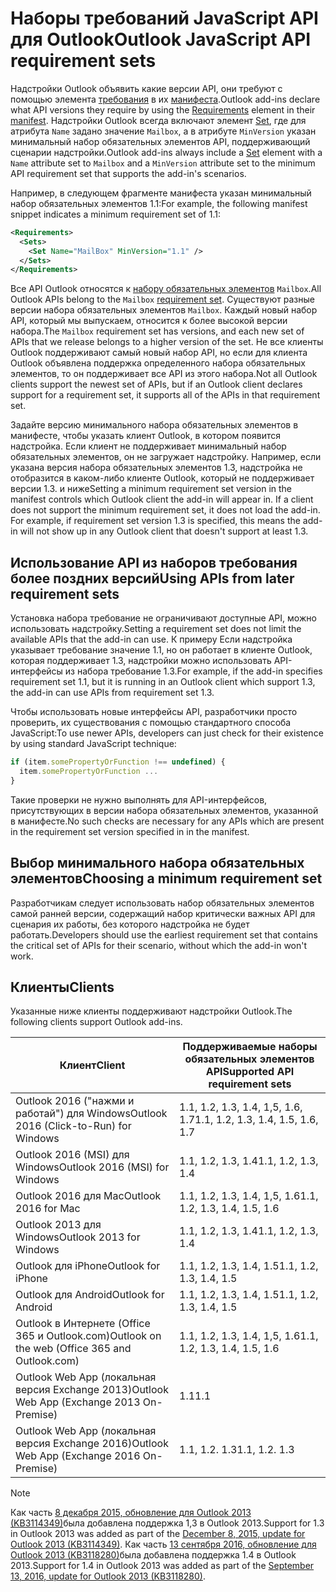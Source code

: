 # <a name="outlook-javascript-api-requirement-sets"></a><span data-ttu-id="9cbc5-101">Наборы требований JavaScript API для Outlook</span><span class="sxs-lookup"><span data-stu-id="9cbc5-101">Outlook JavaScript API requirement sets</span></span>

<span data-ttu-id="9cbc5-102">Надстройки Outlook объявить какие версии API, они требуют с помощью элемента [требования](/javascript/office/manifest/requirements) в их [манифеста](https://docs.microsoft.com/office/dev/add-ins/develop/add-in-manifests).</span><span class="sxs-lookup"><span data-stu-id="9cbc5-102">Outlook add-ins declare what API versions they require by using the [Requirements](/javascript/office/manifest/requirements) element in their [manifest](https://docs.microsoft.com/office/dev/add-ins/develop/add-in-manifests).</span></span> <span data-ttu-id="9cbc5-103">Надстройки Outlook всегда включают элемент [Set](/javascript/office/manifest/set), где для атрибута `Name` задано значение `Mailbox`, а в атрибуте `MinVersion` указан минимальный набор обязательных элементов API, поддерживающий сценарии надстройки.</span><span class="sxs-lookup"><span data-stu-id="9cbc5-103">Outlook add-ins always include a [Set](/javascript/office/manifest/set) element with a `Name` attribute set to `Mailbox` and a `MinVersion` attribute set to the minimum API requirement set that supports the add-in's scenarios.</span></span>

<span data-ttu-id="9cbc5-104">Например, в следующем фрагменте манифеста указан минимальный набор обязательных элементов 1.1:</span><span class="sxs-lookup"><span data-stu-id="9cbc5-104">For example, the following manifest snippet indicates a minimum requirement set of 1.1:</span></span>

```xml
<Requirements>
  <Sets>
    <Set Name="MailBox" MinVersion="1.1" />
  </Sets>
</Requirements>
```

<span data-ttu-id="9cbc5-105">Все API Outlook относятся к [набору обязательных элементов](https://docs.microsoft.com/office/dev/add-ins/develop/specify-office-hosts-and-api-requirements) `Mailbox`.</span><span class="sxs-lookup"><span data-stu-id="9cbc5-105">All Outlook APIs belong to the `Mailbox` [requirement set](https://docs.microsoft.com/office/dev/add-ins/develop/specify-office-hosts-and-api-requirements).</span></span> <span data-ttu-id="9cbc5-106">Существуют разные версии набора обязательных элементов `Mailbox`. Каждый новый набор API, который мы выпускаем, относится к более высокой версии набора.</span><span class="sxs-lookup"><span data-stu-id="9cbc5-106">The `Mailbox` requirement set has versions, and each new set of APIs that we release belongs to a higher version of the set.</span></span> <span data-ttu-id="9cbc5-107">Не все клиенты Outlook поддерживают самый новый набор API, но если для клиента Outlook объявлена поддержка определенного набора обязательных элементов, то он поддерживает все API из этого набора.</span><span class="sxs-lookup"><span data-stu-id="9cbc5-107">Not all Outlook clients support the newest set of APIs, but if an Outlook client declares support for a requirement set, it supports all of the APIs in that requirement set.</span></span>

<span data-ttu-id="9cbc5-p103">Задайте версию минимального набора обязательных элементов в манифесте, чтобы указать клиент Outlook, в котором появится надстройка. Если клиент не поддерживает минимальный набор обязательных элементов, он не загружает надстройку. Например, если указана версия набора обязательных элементов 1.3, надстройка не отобразится в каком-либо клиенте Outlook, который не поддерживает версии 1.3. и ниже</span><span class="sxs-lookup"><span data-stu-id="9cbc5-p103">Setting a minimum requirement set version in the manifest controls which Outlook client the add-in will appear in. If a client does not support the minimum requirement set, it does not load the add-in. For example, if requirement set version 1.3 is specified, this means the add-in will not show up in any Outlook client that doesn't support at least 1.3.</span></span>

## <a name="using-apis-from-later-requirement-sets"></a><span data-ttu-id="9cbc5-111">Использование API из наборов требования более поздних версий</span><span class="sxs-lookup"><span data-stu-id="9cbc5-111">Using APIs from later requirement sets</span></span>

<span data-ttu-id="9cbc5-112">Установка набора требование не ограничивают доступные API, можно использовать надстройку.</span><span class="sxs-lookup"><span data-stu-id="9cbc5-112">Setting a requirement set does not limit the available APIs that the add-in can use.</span></span> <span data-ttu-id="9cbc5-113">К примеру Если надстройка указывает требование значение 1.1, но он работает в клиенте Outlook, которая поддерживает 1.3, надстройки можно использовать API-интерфейсы из набора требование 1.3.</span><span class="sxs-lookup"><span data-stu-id="9cbc5-113">For example, if the add-in specifies requirement set 1.1, but it is running in an Outlook client which support 1.3, the add-in can use APIs from requirement set 1.3.</span></span>

<span data-ttu-id="9cbc5-114">Чтобы использовать новые интерфейсы API, разработчики просто проверить, их существования с помощью стандартного способа JavaScript:</span><span class="sxs-lookup"><span data-stu-id="9cbc5-114">To use newer APIs, developers can just check for their existence by using standard JavaScript technique:</span></span>

```js
if (item.somePropertyOrFunction !== undefined) {
  item.somePropertyOrFunction ...
}
```

<span data-ttu-id="9cbc5-115">Такие проверки не нужно выполнять для API-интерфейсов, присутствующих в версии набора обязательных элементов, указанной в манифесте.</span><span class="sxs-lookup"><span data-stu-id="9cbc5-115">No such checks are necessary for any APIs which are present in the requirement set version specified in in the manifest.</span></span>

## <a name="choosing-a-minimum-requirement-set"></a><span data-ttu-id="9cbc5-116">Выбор минимального набора обязательных элементов</span><span class="sxs-lookup"><span data-stu-id="9cbc5-116">Choosing a minimum requirement set</span></span>

<span data-ttu-id="9cbc5-117">Разработчикам следует использовать набор обязательных элементов самой ранней версии, содержащий набор критически важных API для сценария их работы, без которого надстройка не будет работать.</span><span class="sxs-lookup"><span data-stu-id="9cbc5-117">Developers should use the earliest requirement set that contains the critical set of APIs for their scenario, without which the add-in won't work.</span></span>

## <a name="clients"></a><span data-ttu-id="9cbc5-118">Клиенты</span><span class="sxs-lookup"><span data-stu-id="9cbc5-118">Clients</span></span>

<span data-ttu-id="9cbc5-119">Указанные ниже клиенты поддерживают надстройки Outlook.</span><span class="sxs-lookup"><span data-stu-id="9cbc5-119">The following clients support Outlook add-ins.</span></span>

| <span data-ttu-id="9cbc5-120">Клиент</span><span class="sxs-lookup"><span data-stu-id="9cbc5-120">Client</span></span> | <span data-ttu-id="9cbc5-121">Поддерживаемые наборы обязательных элементов API</span><span class="sxs-lookup"><span data-stu-id="9cbc5-121">Supported API requirement sets</span></span> |
| --- | --- |
| <span data-ttu-id="9cbc5-122">Outlook 2016 ("нажми и работай") для Windows</span><span class="sxs-lookup"><span data-stu-id="9cbc5-122">Outlook 2016 (Click-to-Run) for Windows</span></span> | <span data-ttu-id="9cbc5-123">1.1, 1.2, 1.3, 1.4, 1,5, 1.6, 1.7</span><span class="sxs-lookup"><span data-stu-id="9cbc5-123">1.1, 1.2, 1.3, 1.4, 1.5, 1.6, 1.7</span></span> |
| <span data-ttu-id="9cbc5-124">Outlook 2016 (MSI) для Windows</span><span class="sxs-lookup"><span data-stu-id="9cbc5-124">Outlook 2016 (MSI) for Windows</span></span> | <span data-ttu-id="9cbc5-125">1.1, 1.2, 1.3, 1.4</span><span class="sxs-lookup"><span data-stu-id="9cbc5-125">1.1, 1.2, 1.3, 1.4</span></span> |
| <span data-ttu-id="9cbc5-126">Outlook 2016 для Mac</span><span class="sxs-lookup"><span data-stu-id="9cbc5-126">Outlook 2016 for Mac</span></span> | <span data-ttu-id="9cbc5-127">1.1, 1.2, 1.3, 1.4, 1,5, 1.6</span><span class="sxs-lookup"><span data-stu-id="9cbc5-127">1.1, 1.2, 1.3, 1.4, 1.5, 1.6</span></span> |
| <span data-ttu-id="9cbc5-128">Outlook 2013 для Windows</span><span class="sxs-lookup"><span data-stu-id="9cbc5-128">Outlook 2013 for Windows</span></span> | <span data-ttu-id="9cbc5-129">1.1, 1.2, 1.3, 1.4</span><span class="sxs-lookup"><span data-stu-id="9cbc5-129">1.1, 1.2, 1.3, 1.4</span></span> |
| <span data-ttu-id="9cbc5-130">Outlook для iPhone</span><span class="sxs-lookup"><span data-stu-id="9cbc5-130">Outlook for iPhone</span></span> | <span data-ttu-id="9cbc5-131">1.1, 1.2, 1.3, 1.4, 1.5</span><span class="sxs-lookup"><span data-stu-id="9cbc5-131">1.1, 1.2, 1.3, 1.4, 1.5</span></span> |
| <span data-ttu-id="9cbc5-132">Outlook для Android</span><span class="sxs-lookup"><span data-stu-id="9cbc5-132">Outlook for Android</span></span> | <span data-ttu-id="9cbc5-133">1.1, 1.2, 1.3, 1.4, 1.5</span><span class="sxs-lookup"><span data-stu-id="9cbc5-133">1.1, 1.2, 1.3, 1.4, 1.5</span></span> |
| <span data-ttu-id="9cbc5-134">Outlook в Интернете (Office 365 и Outlook.com)</span><span class="sxs-lookup"><span data-stu-id="9cbc5-134">Outlook on the web (Office 365 and Outlook.com)</span></span> | <span data-ttu-id="9cbc5-135">1.1, 1.2, 1.3, 1.4, 1,5, 1.6</span><span class="sxs-lookup"><span data-stu-id="9cbc5-135">1.1, 1.2, 1.3, 1.4, 1.5, 1.6</span></span> |
| <span data-ttu-id="9cbc5-136">Outlook Web App (локальная версия Exchange 2013)</span><span class="sxs-lookup"><span data-stu-id="9cbc5-136">Outlook Web App (Exchange 2013 On-Premise)</span></span> | <span data-ttu-id="9cbc5-137">1.1</span><span class="sxs-lookup"><span data-stu-id="9cbc5-137">1.1</span></span> |
| <span data-ttu-id="9cbc5-138">Outlook Web App (локальная версия Exchange 2016)</span><span class="sxs-lookup"><span data-stu-id="9cbc5-138">Outlook Web App (Exchange 2016 On-Premise)</span></span> | <span data-ttu-id="9cbc5-p105">1.1, 1.2. 1.3</span><span class="sxs-lookup"><span data-stu-id="9cbc5-p105">1.1, 1.2. 1.3</span></span> |

> [!NOTE]
> <span data-ttu-id="9cbc5-141">Как часть [8 декабря 2015, обновление для Outlook 2013 (KB3114349)](https://support.microsoft.com/kb/3114349)была добавлена поддержка 1,3 в Outlook 2013.</span><span class="sxs-lookup"><span data-stu-id="9cbc5-141">Support for 1.3 in Outlook 2013 was added as part of the [December 8, 2015, update for Outlook 2013 (KB3114349)](https://support.microsoft.com/kb/3114349).</span></span> <span data-ttu-id="9cbc5-142">Как часть [13 сентября 2016, обновление для Outlook 2013 (KB3118280)](https://support.microsoft.com/help/3118280)была добавлена поддержка 1.4 в Outlook 2013.</span><span class="sxs-lookup"><span data-stu-id="9cbc5-142">Support for 1.4 in Outlook 2013 was added as part of the [September 13, 2016, update for Outlook 2013 (KB3118280)](https://support.microsoft.com/help/3118280).</span></span>
